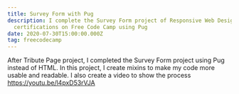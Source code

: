 ```yaml
---
title: Survey Form with Pug
description: I complete the Survey Form project of Responsive Web Design
  certifications on Free Code Camp using Pug
date: 2020-07-30T15:00:00.000Z
tag: freecodecamp
---
```

After Tribute Page project, I completed the Survey Form project using Pug instead of HTML. In this project, I create mixins to make my code more usable and readable. I also create a video to show the process <https://youtu.be/l4pxD53rVJA>
